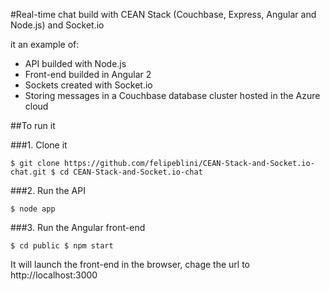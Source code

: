 #Real-time chat build with CEAN Stack (Couchbase, Express, Angular and Node.js) and Socket.io

it an example of:

- API builded with Node.js
- Front-end builded in Angular 2
- Sockets created with Socket.io
- Storing messages in a Couchbase database cluster hosted in the Azure cloud

##To run it

###1. Clone it

`
$ git clone https://github.com/felipeblini/CEAN-Stack-and-Socket.io-chat.git
$ cd CEAN-Stack-and-Socket.io-chat
`

###2. Run the API

`
$ node app
`

###3. Run the Angular front-end

`
$ cd public
$ npm start
`

It will launch the front-end in the browser, chage the url to http://localhost:3000